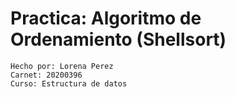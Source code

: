 # Practica: Algoritmo de Ordenamiento (Shellsort)
```
Hecho por: Lorena Perez
Carnet: 20200396
Curso: Estructura de datos
```

